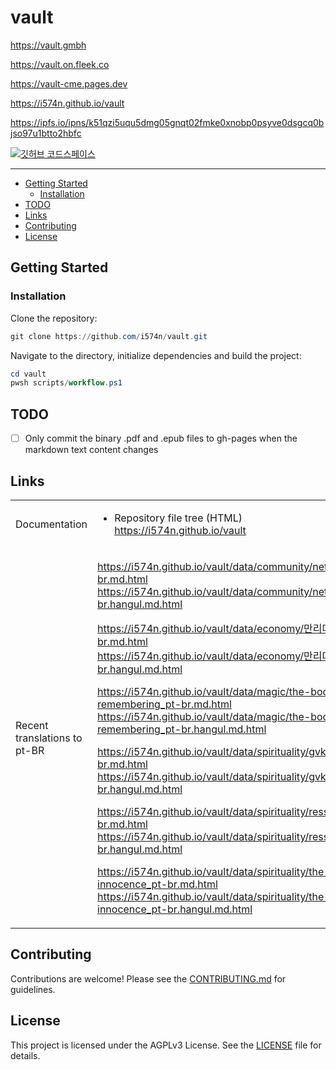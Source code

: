 # vault

<https://vault.gmbh>

<https://vault.on.fleek.co>

<https://vault-cme.pages.dev>

<https://i574n.github.io/vault>

<https://ipfs.io/ipns/k51qzi5uqu5dmg05gnqt02fmke0xnobp0psyve0dsgcq0bjso97u1btto2hbfc>

[![깃허브 코드스페이스](
    https://github.com/codespaces/badge.svg)](
        https://github.com/codespaces/new?hide_repo_select=true&ref=main&repo=602361649)

---

- [Getting Started](#getting-started)
  - [Installation](#installation)
- [TODO](#todo)
- [Links](#links)
- [Contributing](#contributing)
- [License](#license)

## Getting Started

### Installation

Clone the repository:

```powershell
git clone https://github.com/i574n/vault.git
```

Navigate to the directory, initialize dependencies and build the project:

```powershell
cd vault
pwsh scripts/workflow.ps1
```

## TODO

- [ ] Only commit the binary .pdf and .epub files to gh-pages when the markdown text content changes

## Links

<table>

<tr>
<td>

Documentation

</td>
<td>

- Repository file tree (HTML)  
<https://i574n.github.io/vault>

</td>
</tr>

<tr>
<td>

Recent translations to pt-BR

</td>
<td>

<https://i574n.github.io/vault/data/community/netiquette_pt-br.md.html>  
<https://i574n.github.io/vault/data/community/netiquette_pt-br.hangul.md.html>

<https://i574n.github.io/vault/data/economy/만리마속도_pt-br.md.html>  
<https://i574n.github.io/vault/data/economy/만리마속도_pt-br.hangul.md.html>

<https://i574n.github.io/vault/data/magic/the-book-of-remembering_pt-br.md.html>  
<https://i574n.github.io/vault/data/magic/the-book-of-remembering_pt-br.hangul.md.html>

<https://i574n.github.io/vault/data/spirituality/gvk_pt-br.md.html>  
<https://i574n.github.io/vault/data/spirituality/gvk_pt-br.hangul.md.html>

<https://i574n.github.io/vault/data/spirituality/ressurection_pt-br.md.html>  
<https://i574n.github.io/vault/data/spirituality/ressurection_pt-br.hangul.md.html>

<https://i574n.github.io/vault/data/spirituality/the-book-of-innocence_pt-br.md.html>  
<https://i574n.github.io/vault/data/spirituality/the-book-of-innocence_pt-br.hangul.md.html>

</td>
</tr>

</table>

## Contributing

Contributions are welcome! Please see the [CONTRIBUTING.md](https://github.com/i574n/.github/blob/main/CONTRIBUTING.md) for guidelines.

## License

This project is licensed under the AGPLv3 License. See the [LICENSE](https://github.com/i574n/vault/blob/main/LICENSE) file for details.
